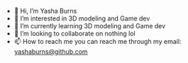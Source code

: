 - 👋 Hi, I’m Yasha Burns
- 👀 I’m interested in 3D modeling and Game dev
- 🌱 I’m currently learning 3D modeling and Game dev
- 💞️ I’m looking to collaborate on nothing lol
- 📫 How to reach me you can reach me through my email: yashaburns@github.com

<!---
Barash08/Barash08 is a ✨ special ✨ repository because its `README.md` (this file) appears on your GitHub profile.
You can click the Preview link to take a look at your changes.
--->
